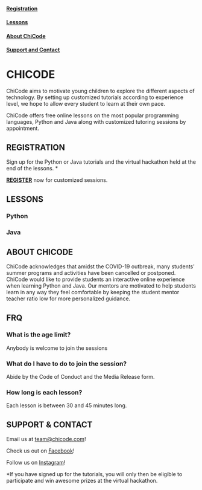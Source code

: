 
#### [Registration](#registration-1)
#### [Lessons](#lessons-1) 
#### [About ChiCode](#about-chicode-1) 
#### [Support and Contact](#suport-and-contact-1)

# CHICODE
ChiCode aims to motivate young children to explore the different aspects of technology. By setting up customized tutorials according to experience level, we hope to allow every student to learn at their own pace. 

ChiCode offers free online lessons on the most popular programming languages, Python and Java along with customized tutoring sessions by appointment.

## REGISTRATION

Sign up for the Python or Java tutorials and the virtual hackathon held at the end of the lessons. *

[**REGISTER**](https://google.com/) now for customized sessions.

## LESSONS
### Python
### Java

## ABOUT CHICODE

ChiCode acknowledges that amidst the COVID-19 outbreak, many students' summer programs and activities have been cancelled or postponed. ChiCode would like to provide students an interactive online experience when learning Python and Java. Our mentors are motivated to help students learn in any way they feel comfortable by keeping the student mentor teacher ratio low for more personalized guidance.


## FRQ
### What is the age limit? 
Anybody is welcome to join the sessions
### What do I have to do to join the session?
Abide by the Code of Conduct and the Media Release form.
### How long is each lesson?
Each lesson is between 30 and 45 minutes long.


## SUPPORT & CONTACT

Email us at team@chicode.com!

Check us out on [Facebook](https://www.facebook.com)!

Follow us on [Instagram](https://www.instagram.com)!

*If you have signed up for the tutorials, you will only then be eligible to participate and win awesome prizes at the virtual hackathon.




